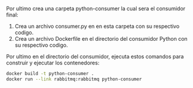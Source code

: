 Por ultimo crea una carpeta python-consumer la cual sera el consumidor final: 

1.  Crea un archivo consumer.py en en esta carpeta con su respectivo codigo.
2.  Crea un archivo Dockerfile en el directorio del consumidor Python con su respectivo codigo.

Por ultimo en el directorio del consumidor, ejecuta estos comandos para construir y ejecutar los contenedores:


```bash
docker build -t python-consumer .
docker run --link rabbitmq:rabbitmq python-consumer
```

